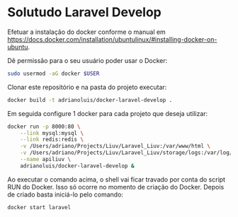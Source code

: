 # Solutudo Laravel Develop

Efetuar a instalação do docker conforme o manual em https://docs.docker.com/installation/ubuntulinux/#installing-docker-on-ubuntu.

Dê permissão para o seu usuário poder usar o Docker:

```bash
sudo usermod -aG docker $USER
```

Clonar este repositório e na pasta do projeto executar:

```bash
docker build -t adrianoluis/docker-laravel-develop .
```

Em seguida configure 1 docker para cada projeto que deseja utilizar:

```bash
docker run -p 8000:80 \
    --link mysql:mysql \
    --link redis:redis \
    -v /Users/adriano/Projects/Liuv/Laravel_Liuv:/var/www/html \
    -v /Users/adriano/Projects/Liuv/Laravel_Liuv/storage/logs:/var/log/nginx \
    --name apiliuv \
    adrianoluis/docker-laravel-develop &
```

Ao executar o comando acima, o shell vai ficar travado por conta do script RUN do Docker. Isso só ocorre no momento de criação do Docker. Depois de criado basta iniciá-lo pelo comando: 

```bash
docker start laravel
```
